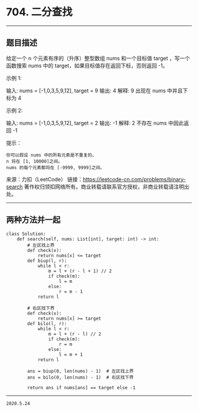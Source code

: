 # 704. 二分查找

---

## 题目描述

给定一个 n 个元素有序的（升序）整型数组 nums 和一个目标值 target  ，写一个函数搜索 nums 中的 target，如果目标值存在返回下标，否则返回 -1。


示例 1:

输入: nums = [-1,0,3,5,9,12], target = 9
输出: 4
解释: 9 出现在 nums 中并且下标为 4

示例 2:

输入: nums = [-1,0,3,5,9,12], target = 2
输出: -1
解释: 2 不存在 nums 中因此返回 -1

 

提示：

    你可以假设 nums 中的所有元素是不重复的。
    n 将在 [1, 10000]之间。
    nums 的每个元素都将在 [-9999, 9999]之间。

来源：力扣（LeetCode）
链接：https://leetcode-cn.com/problems/binary-search
著作权归领扣网络所有。商业转载请联系官方授权，非商业转载请注明出处。

---

## 两种方法并一起

```python3
class Solution:
    def search(self, nums: List[int], target: int) -> int:
        # 左区找上界
        def check(x):
            return nums[x] <= target
        def biup(l, r):
            while l < r:
                m = l + (r - l + 1) // 2
                if check(m):
                    l = m
                else:
                    r = m - 1
            return l

        # 右区找下界
        def check(x):
            return nums[x] >= target
        def bilo(l, r):
            while l < r:
                m = l + (r - l) // 2
                if check(m):
                    r = m
                else:
                    l = m + 1
            return l

        ans = biup(0, len(nums) - 1)  # 左区找上界
        ans = bilo(0, len(nums) - 1)  # 右区找下界

        return ans if nums[ans] == target else -1
```

---

`2020.5.24`
